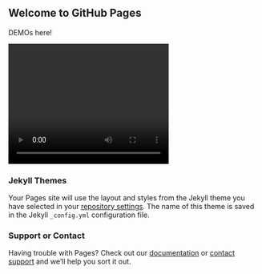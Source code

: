 ## Welcome to GitHub Pages

DEMOs here!

<video width="320" height="240" controls>
    <source src="movie1.mp4" type="src/audioset_eval/-1hDIl9Udkw_30.000_40.000.mp4">
    <source src="movie2.mp4" type="src/audioset_eval/-1hDIl9Udkw_30.000_40.000_Speech.mp4">
    <source src="movie3.mp4" type="src/audioset_eval/-1hDIl9Udkw_30.000_40.000_Music.mp4">
</video>

### Jekyll Themes

Your Pages site will use the layout and styles from the Jekyll theme you have selected in your [repository settings](https://github.com/ligw1998/ligw1998.github.io/settings/pages). The name of this theme is saved in the Jekyll `_config.yml` configuration file.

### Support or Contact

Having trouble with Pages? Check out our [documentation](https://docs.github.com/categories/github-pages-basics/) or [contact support](https://support.github.com/contact) and we’ll help you sort it out.
